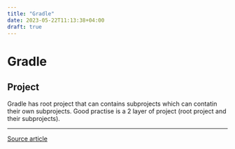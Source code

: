 ```yaml
---
title: "Gradle"
date: 2023-05-22T11:13:38+04:00
draft: true
---
```

# Gradle

## Project

Gradle has root project that can contains subprojects which can contatin their own subprojects.
Good practise is a 2 layer of project (root project and their subprojects).

---

[Source article](https://habr.com/ru/companies/yota/articles/546664/)
